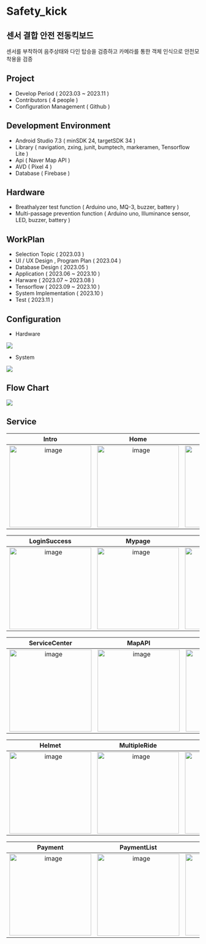 # Safety_kick
## 센서 결합 안전 전동킥보드
센서를 부착하여 음주상태와 다인 탑승을 검증하고 카메라를 통한 객체 인식으로 안전모 착용을 검증

## Project
- Develop Period ( 2023.03 ~ 2023.11 )
- Contributors ( 4 people )
- Configuration Management ( Github )

## Development Environment
- Android Studio 7.3 ( minSDK 24, targetSDK 34 )
- Library ( navigation, zxing, junit, bumptech, markeramen, Tensorflow Lite )
- Api ( Naver Map API )
- AVD ( Pixel 4 )
- Database ( Firebase )

## Hardware
- Breathalyzer test function ( Arduino uno, MQ-3, buzzer, battery )
- Multi-passage prevention function ( Arduino uno, Illuminance sensor, LED, buzzer, battery )

## WorkPlan
- Selection Topic ( 2023.03 )
- UI / UX Design , Program Plan ( 2023.04 )
- Database Design ( 2023.05 )
- Application ( 2023.06 ~ 2023.10 )
- Harware ( 2023.07 ~ 2023.08 )
- Tensorflow ( 2023.09 ~ 2023.10 )
- System Implementation ( 2023.10 )
- Test ( 2023.11 )

## Configuration
- Hardware

<img src="https://github.com/Seong-A/safety_kick/assets/83965377/1db9455f-c547-4723-b055-41a0123d2761">

- System

<img src="https://github.com/Seong-A/safety_kick/assets/83965377/25cfb244-4798-4796-a950-fd4946c3194f">

## Flow Chart
<img src="https://github.com/Seong-A/safety_kick/assets/83965377/f0644727-6159-4432-b595-a8dff4cc94d3">

  
## Service 
|Intro|Home|Login|Sign Up|
|:---:|:---:|:---:|:---:|
|<img width="213" alt="image" src="https://github.com/Seong-A/safety_kick/assets/83965377/c2ece0df-39af-4e89-9421-97714d9cc786">|<img width="213" alt="image" src="https://github.com/Seong-A/safety_kick/assets/83965377/1f5d77ce-aa6d-4b63-907a-e08e52e14fd0">|<img width="213" alt="image" src="https://github.com/Seong-A/safety_kick/assets/83965377/281647a6-f04c-47c9-862a-d2e2432a0fa6">|<img width="213" alt="image" src="https://github.com/Seong-A/safety_kick/assets/83965377/7421669a-05ef-484a-8c18-6a6f26dc56a6">|

|LoginSuccess|Mypage|PasswordModify|RunInfo|
|:---:|:---:|:---:|:---:|
|<img width="213" alt="image" src="https://github.com/Seong-A/safety_kick/assets/83965377/b06b2656-c9e8-4105-92d8-c8c4af9a7ddf">|<img width="213" alt="image" src="https://github.com/Seong-A/safety_kick/assets/83965377/6be5f64f-22ec-4242-9012-89bf95958891">|<img width="213" alt="image" src="https://github.com/Seong-A/safety_kick/assets/83965377/b19fa50b-abe2-4d4f-9072-c845a2c0acaa">|<img width="213" alt="image" src="https://github.com/Seong-A/safety_kick/assets/83965377/89dc1185-50a7-4951-bea5-cf3c5e51e95a">|

|ServiceCenter|MapAPI|QRScan|Alcohol|
|:---:|:---:|:---:|:---:|
|<img width="214" alt="image" src="https://github.com/Seong-A/safety_kick/assets/83965377/5928db46-e404-4d56-8235-48f6b6302649">|<img width="214" alt="image" src="https://github.com/Seong-A/safety_kick/assets/83965377/1a84dccb-c7b2-4cf3-b9ce-56f322e6e091">|<img width="214" alt="image" src="https://github.com/Seong-A/safety_kick/assets/83965377/44f0a350-9d16-445a-84a0-5944c93459c5">|<img width="214" alt="image" src="https://github.com/Seong-A/safety_kick/assets/83965377/70f744d8-ae70-4fcd-b3fc-1bfe3927ca0d">|

|Helmet|MultipleRide|Rent|Return|
|:---:|:---:|:---:|:---:|
|<img width="213" alt="image" src="https://github.com/Seong-A/safety_kick/assets/83965377/4a1b03fb-8d3e-4d32-860c-9d1906f65bdc">|<img width="213" alt="image" src="https://github.com/Seong-A/safety_kick/assets/83965377/29bc05c4-655e-45c8-b78f-7fcfbf2e3f2c">|<img width="213" alt="image" src="https://github.com/Seong-A/safety_kick/assets/83965377/2b3c49ae-f5d1-4576-baf1-c1b909454952">|<img width="213" alt="image" src="https://github.com/Seong-A/safety_kick/assets/83965377/66f7f688-c668-4f3e-bda7-2bb91d64da91">|

|Payment|PaymentList|RunList|
|:---:|:---:|:---:|
|<img width="213" alt="image" src="https://github.com/Seong-A/safety_kick/assets/83965377/cd9f7a7f-168f-4710-98b0-51b870c88a46">|<img width="214" alt="image" src="https://github.com/Seong-A/safety_kick/assets/83965377/0ac39d4b-c711-452c-8efa-a080b01d7abf">|<img width="213" alt="image" src="https://github.com/Seong-A/safety_kick/assets/83965377/6c4f24cb-61f6-43d2-aff1-acdd6d1ebe3b">|


